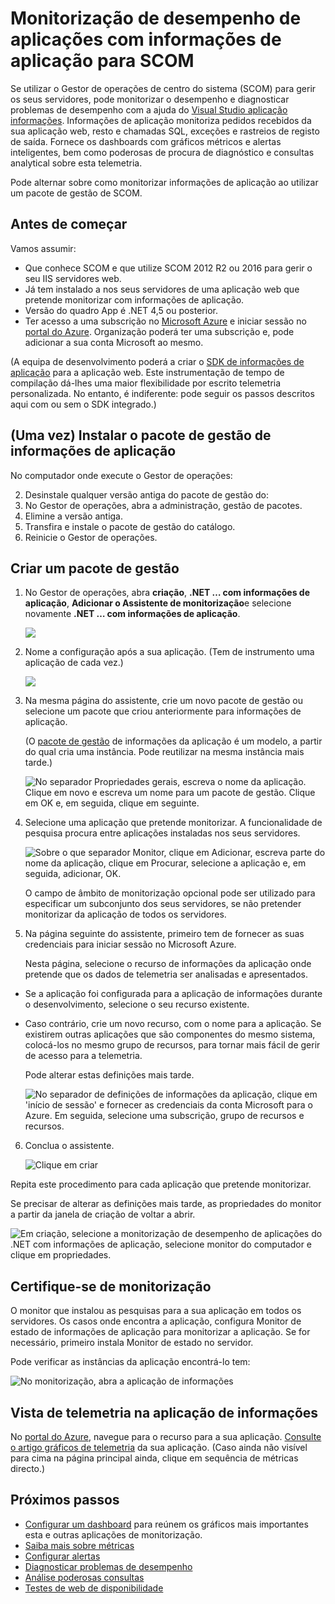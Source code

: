 <properties 
    pageTitle="Integração de SCOM com informações de aplicação | Microsoft Azure" 
    description="Se for um utilizador SCOM, monitorizar o desempenho e diagnosticar problemas com a aplicação de informações. Dashboards abrangentes, alertas inteligentes, poderosas ferramentas de diagnóstico e consultas de análise." 
    services="application-insights" 
    documentationCenter=""
    authors="alancameronwills" 
    manager="douge"/>

<tags 
    ms.service="application-insights" 
    ms.workload="tbd" 
    ms.tgt_pltfrm="ibiza" 
    ms.devlang="na" 
    ms.topic="article" 
    ms.date="08/12/2016" 
    ms.author="awills"/>
 
# <a name="application-performance-monitoring-using-application-insights-for-scom"></a>Monitorização de desempenho de aplicações com informações de aplicação para SCOM

Se utilizar o Gestor de operações de centro do sistema (SCOM) para gerir os seus servidores, pode monitorizar o desempenho e diagnosticar problemas de desempenho com a ajuda do [Visual Studio aplicação informações](app-insights-asp-net.md). Informações de aplicação monitoriza pedidos recebidos da sua aplicação web, resto e chamadas SQL, exceções e rastreios de registo de saída. Fornece os dashboards com gráficos métricos e alertas inteligentes, bem como poderosas de procura de diagnóstico e consultas analytical sobre esta telemetria. 

Pode alternar sobre como monitorizar informações de aplicação ao utilizar um pacote de gestão de SCOM.

## <a name="before-you-start"></a>Antes de começar

Vamos assumir:

* Que conhece SCOM e que utilize SCOM 2012 R2 ou 2016 para gerir o seu IIS servidores web.
* Já tem instalado a nos seus servidores de uma aplicação web que pretende monitorizar com informações de aplicação.
* Versão do quadro App é .NET 4,5 ou posterior.
* Ter acesso a uma subscrição no [Microsoft Azure](https://azure.com) e iniciar sessão no [portal do Azure](https://portal.azure.com). Organização poderá ter uma subscrição e, pode adicionar a sua conta Microsoft ao mesmo.

(A equipa de desenvolvimento poderá a criar o [SDK de informações de aplicação](app-insights-asp-net.md) para a aplicação web. Este instrumentação de tempo de compilação dá-lhes uma maior flexibilidade por escrito telemetria personalizada. No entanto, é indiferente: pode seguir os passos descritos aqui com ou sem o SDK integrado.)

## <a name="one-time-install-application-insights-management-pack"></a>(Uma vez) Instalar o pacote de gestão de informações de aplicação

No computador onde execute o Gestor de operações:

2. Desinstale qualquer versão antiga do pacote de gestão do:
 1. No Gestor de operações, abra a administração, gestão de pacotes. 
 2. Elimine a versão antiga.
1. Transfira e instale o pacote de gestão do catálogo.
2. Reinicie o Gestor de operações.


## <a name="create-a-management-pack"></a>Criar um pacote de gestão

1. No Gestor de operações, abra **criação**, **.NET … com informações de aplicação**, **Adicionar o Assistente de monitorização**e selecione novamente **.NET … com informações de aplicação**.

    ![](./media/app-insights-scom/020.png)

2. Nome a configuração após a sua aplicação. (Tem de instrumento uma aplicação de cada vez.)
    
    ![](./media/app-insights-scom/030.png)

3. Na mesma página do assistente, crie um novo pacote de gestão ou selecione um pacote que criou anteriormente para informações de aplicação.

     (O [pacote de gestão](https://technet.microsoft.com/library/cc974491.aspx) de informações da aplicação é um modelo, a partir do qual cria uma instância. Pode reutilizar na mesma instância mais tarde.)


    ![No separador Propriedades gerais, escreva o nome da aplicação. Clique em novo e escreva um nome para um pacote de gestão. Clique em OK e, em seguida, clique em seguinte.](./media/app-insights-scom/040.png)

4. Selecione uma aplicação que pretende monitorizar. A funcionalidade de pesquisa procura entre aplicações instaladas nos seus servidores.

    ![Sobre o que separador Monitor, clique em Adicionar, escreva parte do nome da aplicação, clique em Procurar, selecione a aplicação e, em seguida, adicionar, OK.](./media/app-insights-scom/050.png)

    O campo de âmbito de monitorização opcional pode ser utilizado para especificar um subconjunto dos seus servidores, se não pretender monitorizar da aplicação de todos os servidores.

5. Na página seguinte do assistente, primeiro tem de fornecer as suas credenciais para iniciar sessão no Microsoft Azure.

    Nesta página, selecione o recurso de informações da aplicação onde pretende que os dados de telemetria ser analisadas e apresentados. 

 * Se a aplicação foi configurada para a aplicação de informações durante o desenvolvimento, selecione o seu recurso existente.
 * Caso contrário, crie um novo recurso, com o nome para a aplicação. Se existirem outras aplicações que são componentes do mesmo sistema, colocá-los no mesmo grupo de recursos, para tornar mais fácil de gerir de acesso para a telemetria.

    Pode alterar estas definições mais tarde.

    ![No separador de definições de informações da aplicação, clique em 'início de sessão' e fornecer as credenciais da conta Microsoft para o Azure. Em seguida, selecione uma subscrição, grupo de recursos e recursos.](./media/app-insights-scom/060.png)

6. Conclua o assistente.

    ![Clique em criar](./media/app-insights-scom/070.png)
    
Repita este procedimento para cada aplicação que pretende monitorizar.

Se precisar de alterar as definições mais tarde, as propriedades do monitor a partir da janela de criação de voltar a abrir.

![Em criação, selecione a monitorização de desempenho de aplicações do .NET com informações de aplicação, selecione monitor do computador e clique em propriedades.](./media/app-insights-scom/080.png)

## <a name="verify-monitoring"></a>Certifique-se de monitorização

O monitor que instalou as pesquisas para a sua aplicação em todos os servidores. Os casos onde encontra a aplicação, configura Monitor de estado de informações de aplicação para monitorizar a aplicação. Se for necessário, primeiro instala Monitor de estado no servidor.

Pode verificar as instâncias da aplicação encontrá-lo tem:

![No monitorização, abra a aplicação de informações](./media/app-insights-scom/100.png)


## <a name="view-telemetry-in-application-insights"></a>Vista de telemetria na aplicação de informações

No [portal do Azure](https://portal.azure.com), navegue para o recurso para a sua aplicação. [Consulte o artigo gráficos de telemetria](app-insights-dashboards.md) da sua aplicação. (Caso ainda não visível para cima na página principal ainda, clique em sequência de métricas directo.)


## <a name="next-steps"></a>Próximos passos

* [Configurar um dashboard](app-insights-dashboards.md) para reúnem os gráficos mais importantes esta e outras aplicações de monitorização.
* [Saiba mais sobre métricas](app-insights-metrics-explorer.md)
* [Configurar alertas](app-insights-alerts.md)
* [Diagnosticar problemas de desempenho](app-insights-detect-triage-diagnose.md)
* [Análise poderosas consultas](app-insights-analytics.md)
* [Testes de web de disponibilidade](app-insights-monitor-web-app-availability.md)
